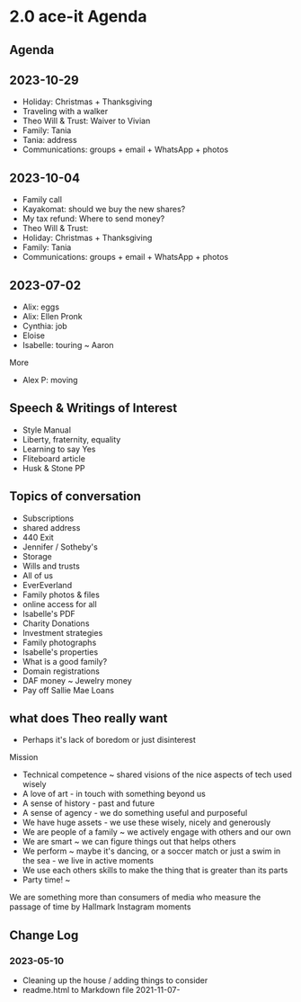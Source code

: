 # 2.0 ace-it Agenda

## Agenda

## 2023-10-29

* Holiday: Christmas + Thanksgiving
* Traveling with a walker
* Theo Will & Trust: Waiver to Vivian
* Family: Tania
* Tania: address
* Communications: groups + email + WhatsApp + photos

## 2023-10-04

* Family call
* Kayakomat: should we buy the new shares?
* My tax refund: Where to send money?
* Theo Will & Trust:
* Holiday: Christmas + Thanksgiving
* Family: Tania
* Communications: groups + email + WhatsApp + photos

## 2023-07-02

* Alix: eggs
* Alix: Ellen Pronk
* Cynthia: job
* Eloise
* Isabelle: touring ~ Aaron

More

* Alex P: moving

## Speech & Writings of Interest

* Style Manual
* Liberty, fraternity, equality
* Learning to say Yes
* Fliteboard article
* Husk & Stone PP

## Topics of conversation

* Subscriptions
* shared address
* 440 Exit
* Jennifer / Sotheby's
* Storage
* Wills and trusts
* All of us
* EverEverland
* Family photos & files
* online access for all
* Isabelle's PDF
* Charity Donations
* Investment strategies
* Family photographs
* Isabelle's properties
* What is a good family?
* Domain registrations
* DAF money ~ Jewelry money
* Pay off Sallie Mae Loans

## what does Theo really want

* Perhaps it's lack of boredom or just disinterest

Mission

* Technical competence ~ shared visions of the nice aspects of tech used wisely
* A love of art - in touch with something beyond us
* A sense of history - past and future
* A sense of agency - we do something useful and purposeful
* We have huge assets - we use these wisely, nicely and generously
* We are people of a family ~ we actively engage with others and our own
* We are smart ~ we can figure things out that helps others
* We perform ~ maybe it's dancing, or a soccer match or just a swim in the sea - we live in active moments
* We use each others skills to make the thing that is greater than its parts
* Party time! ~

We are something more than consumers of media who measure the passage of time by Hallmark Instagram moments

## Change Log

### 2023-05-10

* Cleaning up the house / adding things to consider
* readme.html to Markdown file 2021-11-07-